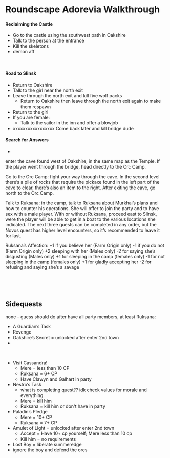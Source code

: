 # Roundscape Adorevia Walkthrough

#### Reclaiming the Castle
- Go to the castle using the southwest path in Oakshire
- Talk to the person at the entrance
- Kill the skeletons
- demon aff

<br>

#### Road to Slinsk
- Return to Oakshire
- Talk to the girl near the north exit
- Leave through the north exit and kill five wolf packs
  - Return to Oakshire then leave through the north exit again to make them respawn
- Return to the girl
- If you are female:
  - Talk to the sailor in the inn and offer a blowjob
- xxxxxxxxxxxxxxxxx Come back later and kill bridge dude

#### Search for Answers
- 
enter the cave found west of Oakshire, in the same map as the Temple. If the player went through the bridge, head directly to the Orc Camp.

Go to the Orc Camp:
fight your way through the cave. In the second level there’s a pile of rocks  that  require the  pickaxe  found  in  the  left part of the cave to clear, there’s also an item to the right. After exiting the cave, go north to the Orc Camp.

Talk  to  Ruksana:
in  the  camp,  talk  to Ruksana about Murkhal’s plans and how to counter his operations. She will offer to join the party and to have sex with a male player. With  or  without  Ruksana,  proceed  east  to Slinsk,  were  the  player  will  be  able  to  get  in  a boat to the various locations she indicated. The next  three  quests  can  be  completed  in  any order,  but  the  Novos  quest  has  higher  level encounters, so it’s recommended to leave it for last.

Ruksana’s Affection: 
+1 if you believe her (Farm Origin only) 
-1 if you do not (Farm Origin only) 
+2 sleeping with her (Males only) 
-2 for saying she’s disgusting (Males only) 
+1 for sleeping in the camp (females only) 
-1 for not sleeping in the camp (females only) 
+1 for gladly accepting her 
-2 for refusing and saying she’s a savage

<br>
<br>
<br>

## Sidequests
none - guess should do after have all party members, at least Ruksana:
- A Guardian’s Task
- Revenge
- Oakshire’s Secret = unlocked after enter 2nd town
- 

<br>

- Visit Cassandra!
  - Mere = less than 10 CP 
  - Ruksana = 6+ CP
  - Have Clawyn and Galhart in party
- Nestro’s Task
  - what is completing quest?? idk check values for morale and everything.
  - Mere = kill him
  - Ruksana = kill him or don't have in party
- Paladin’s Pledge
  - Mere = 10+ CP
  - Ruksana = 7+ CP
- Amulet of Light = unlocked after enter 2nd town
  - Accept = Have 10+ cp yourself; Mere less than 10 cp
  - Kill him = no requirements
- Lost Boy = liberate summeredge
 - ignore the boy and defend the orcs
